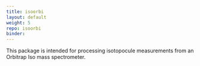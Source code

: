 ```yaml
---
title: isoorbi
layout: default
weight: 5
repo: isoorbi
binder:
---
```


This package is intended for processing isotopocule measurements from an Orbitrap Iso mass spectrometer.
